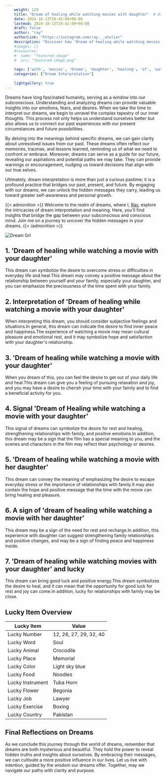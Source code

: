 ```yaml
---
    weight: 129
    title: "Dream of healing while watching movies with daughter"  # Assuming 'title' column exists
    date: 2024-10-13T10:42:00+08:00
    lastmod: 2024-10-13T10:42:00+08:00
    draft: false
    author: "ray"
    authorLink: "https://instagram.com/ray._.atelier"
    description: "Discover how 'Dream of healing while watching movies with daughter' can interpret your future and uncover its significant meanings in your life."
    #images: []
    #resources:
    #- name: "featured-image"
    #  src: "featured-image.png"
    
    tags: ['with', 'movies', 'Dream', 'daughter', 'healing', 'of', 'watching', 'while']
    categories: ["Dream Interpretation"]
    
    lightgallery: true
---
```

    
Dreams have long fascinated humanity, serving as a window into our subconscious. Understanding and analyzing dreams can provide valuable insights into our emotions, fears, and desires. When we take the time to interpret our dreams, we begin to unravel the complex tapestry of our inner thoughts. This process not only helps us understand ourselves better but also allows us to connect our past experiences with our present circumstances and future possibilities.

By delving into the meanings behind specific dreams, we can gain clarity about unresolved issues from our past. These dreams often reflect our memories, traumas, and lessons learned, reminding us of what we need to confront or embrace. Moreover, dreams can serve as a guide for our future, revealing our aspirations and potential paths we may take. They can provide warnings or encouragement, nudging us toward decisions that align with our true selves.

Ultimately, dream interpretation is more than just a curious pastime; it is a profound practice that bridges our past, present, and future. By engaging with our dreams, we can unlock the hidden messages they carry, leading us toward greater self-awareness and personal growth.

{{< admonition >}}
Welcome to the realm of dreams, where I, [Ray](https://instagram.com/ray._.atelier), explore the intricacies of dream interpretation and meaning. Here, you’ll find insights that bridge the gap between your subconscious and conscious mind. Join me on a journey to uncover the hidden messages in your dreams.
{{< /admonition >}}

![Dream Grl](https://cdn.pixabay.com/photo/2017/11/02/03/35/gothic-2910057_1280.jpg "Dream Grl")

## 1. 'Dream of healing while watching a movie with your daughter'
This dream can symbolize the desire to overcome stress or difficulties in everyday life and heal.This dream may convey a positive message about the relationship between yourself and your family, especially your daughter, and you can emphasize the preciousness of the time spent with your family.

## 2. Interpretation of 'Dream of healing while watching a movie with your daughter'
When interpreting this dream, you should consider subjective feelings and situations.In general, this dream can indicate the desire to find inner peace and happiness.The experience of watching a movie may mean cultural pleasure and emotional rest, and it may symbolize hope and satisfaction with your daughter's relationship.

## 3. 'Dream of healing while watching a movie with your daughter'
When you dream of this, you can feel the desire to get out of your daily life and heal.This dream can give you a feeling of pursuing relaxation and joy, and you may have a desire to cherish your time with your family and to find a beneficial activity for you.

## 4. Signal 'Dream of Healing while watching a movie with your daughter'
This signal of dreams can symbolize the desire for rest and healing, strengthening relationships with family, and positive emotions.In addition, this dream may be a sign that the film has a special meaning to you, and the scenes and characters in the film may reflect their psychology or desires.

## 5. 'Dream of healing while watching a movie with her daughter'
This dream can convey the meaning of emphasizing the desire to escape everyday stress or the importance of relationships with family.It may also contain the hope and positive message that the time with the movie can bring healing and pleasure.

## 6. A sign of 'dream of healing while watching a movie with her daughter'
This dream may be a sign of the need for rest and recharge.In addition, this experience with daughter can suggest strengthening family relationships and positive changes, and may be a sign of finding peace and happiness inside.

## 7. 'Dream of healing while watching movies with your daughter' and lucky
This dream can bring good luck and positive energy.This dream symbolizes the desire to heal, and it can mean that the opportunity for good luck for rest and joy can come.In addition, lucky for relationships with family may be close.

## Lucky Item Overview
| Lucky Item          | Value              |
|---------------|--------------------|
| Lucky Number        | 12, 26, 27, 29, 32, 40  |
| Lucky Word          | Soul |
| Lucky Animal        | Crocodile |
| Lucky Place         | Memorial     |
| Lucky Color         | Light sky blue     |
| Lucky Food          | Noodles      |
| Lucky Instrument    | Tuba Horn |
| Lucky Flower        | Begonia    |
| Lucky Job           | Lawyer       |
| Lucky Exercise      | Boxing  |
| Lucky Country       | Pakistan    |


##  Final Reflections on Dreams

As we conclude this journey through the world of dreams, remember that dreams are both mysterious and beautiful. They hold the power to reveal hidden truths and insights about ourselves. By embracing their messages, we can cultivate a more positive influence in our lives. Let us live with intention, guided by the wisdom our dreams offer. Together, may we navigate our paths with clarity and purpose.

